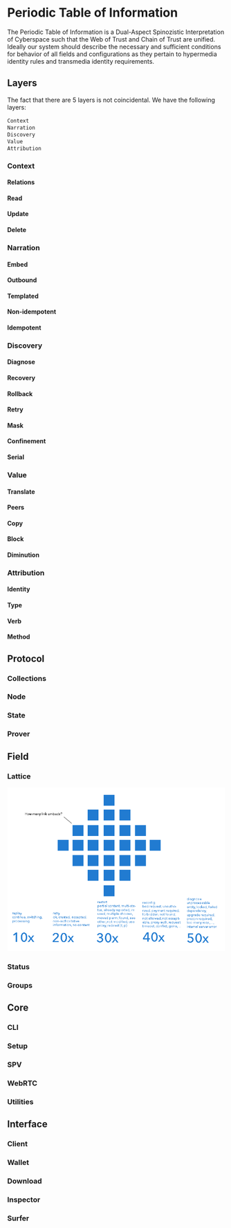 # Periodic Table of Information

The Periodic Table of Information is a Dual-Aspect Spinozistic Interpretation
of Cyberspace such that the Web of Trust and Chain of Trust are unified. 
Ideally our system should describe the necessary and sufficient conditions 
for behavior of all fields and configurations as they pertain to hypermedia 
identity rules and transmedia identity requirements.

## Layers

The fact that there are 5 layers is not coincidental. We have the following
layers:

    Context
    Narration
    Discovery
    Value
    Attribution

### Context

#### Relations

#### Read

#### Update

#### Delete

### Narration

#### Embed

#### Outbound

#### Templated

#### Non-idempotent

#### Idempotent

### Discovery

#### Diagnose

#### Recovery

#### Rollback

#### Retry

#### Mask

#### Confinement

#### Serial

### Value

#### Translate

#### Peers

#### Copy

#### Block

#### Diminution

### Attribution

#### Identity

#### Type

#### Verb

#### Method

## Protocol

### Collections

### Node

### State

### Prover

## Field

### Lattice

<img src="https://raw.githubusercontent.com/nerdfiles/periodic-table-of-information/master/docs/images/discovery-modeling.png" />

### Status

### Groups

## Core

### CLI

### Setup

### SPV

### WebRTC

### Utilities

## Interface

### Client

### Wallet

### Download

### Inspector

### Surfer
